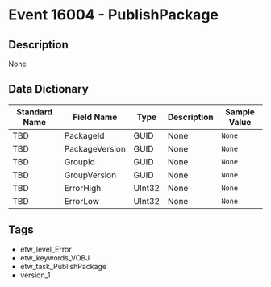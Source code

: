 # Event 16004 - PublishPackage

## Description
None

## Data Dictionary
|Standard Name|Field Name|Type|Description|Sample Value|
|---|---|---|---|---|
|TBD|PackageId|GUID|None|`None`|
|TBD|PackageVersion|GUID|None|`None`|
|TBD|GroupId|GUID|None|`None`|
|TBD|GroupVersion|GUID|None|`None`|
|TBD|ErrorHigh|UInt32|None|`None`|
|TBD|ErrorLow|UInt32|None|`None`|

## Tags
* etw_level_Error
* etw_keywords_VOBJ
* etw_task_PublishPackage
* version_1